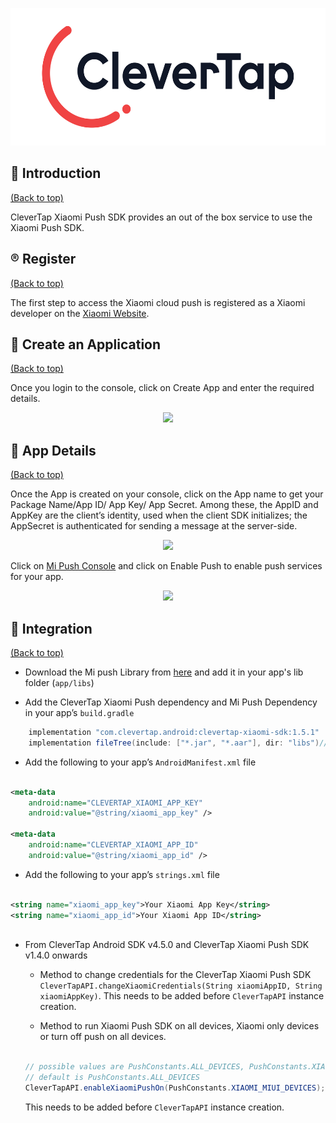 <p align="center">
  <img src="https://github.com/CleverTap/clevertap-ios-sdk/blob/master/docs/images/clevertap-logo.png" height="220"/>
</p>

## 👋 Introduction
[(Back to top)](#-table-of-contents)

CleverTap Xiaomi Push SDK provides an out of the box service to use the Xiaomi Push SDK.

## ®️ Register
[(Back to top)](#-table-of-contents)

The first step to access the Xiaomi cloud push is registered as a Xiaomi developer on the [Xiaomi Website](https://dev.mi.com/console/).

## 🔨 Create an Application
[(Back to top)](#-table-of-contents)

Once you login to the console, click on Create App and enter the required details.

<p align="center">
  <img src="https://files.readme.io/27d3874-Xiaomi_push_Developer_console.png"/>
</p>

## 📱 App Details
[(Back to top)](#-table-of-contents)

Once the App is created on your console, click on the App name to get your Package Name/App ID/ App Key/ App Secret. Among these, the AppID and AppKey are the client’s identity, used when the client SDK initializes; the AppSecret is authenticated for sending a message at the server-side.

<p align="center">
  <img src="https://files.readme.io/ee0d481-Xiaomi_Push_API_Key.png"/>
</p>

Click on [Mi Push Console](http://admin.xmpush.global.xiaomi.com/) and click on Enable Push to enable push services for your app.

<p align="center">
  <img src="https://files.readme.io/14ff6c4-Xiaomi_Push_MI_Console.png"/>
</p>

## 🚀 Integration
[(Back to top)](#-table-of-contents)

* Download the Mi push Library from [here](https://github.com/CleverTap/clevertap-android-sdk/releases/tag/corev4.6.1_hmsv1.3.1_xpsv1.5.0) and add it in your app's lib folder (`app/libs`)

* Add the CleverTap Xiaomi Push dependency and Mi Push Dependency in your app’s `build.gradle`

```groovy
    implementation "com.clevertap.android:clevertap-xiaomi-sdk:1.5.1"
    implementation fileTree(include: ["*.jar", "*.aar"], dir: "libs")// or implementation files("libs/MiPush_SDK_Client_5_0_6-G_3rd.aar") for including only MiPush_SDK_Client_5_0_6 aar file
```

* Add the following to your app’s `AndroidManifest.xml` file

```xml

<meta-data
    android:name="CLEVERTAP_XIAOMI_APP_KEY"
    android:value="@string/xiaomi_app_key" />

<meta-data
    android:name="CLEVERTAP_XIAOMI_APP_ID"
    android:value="@string/xiaomi_app_id" />

```

* Add the following to your app’s `strings.xml` file

```xml

<string name="xiaomi_app_key">Your Xiaomi App Key</string>
<string name="xiaomi_app_id">Your Xiaomi App ID</string>
 
```

* From CleverTap Android SDK v4.5.0 and CleverTap Xiaomi Push SDK v1.4.0 onwards
    * Method to change credentials for the CleverTap Xiaomi Push SDK `CleverTapAPI.changeXiaomiCredentials(String xiaomiAppID, String xiaomiAppKey)`. This needs to be added before `CleverTapAPI` instance creation.

    * Method to run Xiaomi Push SDK on all devices, Xiaomi only devices or turn off push on all devices.

    ```java

    // possible values are PushConstants.ALL_DEVICES, PushConstants.XIAOMI_MIUI_DEVICES, PushConstants.NO_DEVICES
    // default is PushConstants.ALL_DEVICES
    CleverTapAPI.enableXiaomiPushOn(PushConstants.XIAOMI_MIUI_DEVICES);

    ```

    This needs to be added before `CleverTapAPI` instance creation.